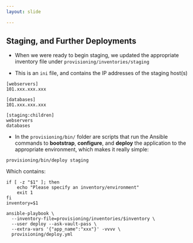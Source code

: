 ```yaml
---
layout: slide

---
```


<section>

## Staging, and Further Deployments

* When we were ready to begin staging, we updated the appropriate inventory file under `provisioning/inventories/staging`

* This is an `ini` file, and contains the IP addresses of the staging host(s)


</section>

<section>

<pre><code class="ini">[webservers]
101.xxx.xxx.xxx

[databases]
101.xxx.xxx.xxx

[staging:children]
webservers
databases</code></pre>

</section>

<section>

* In the `provisioning/bin/` folder are scripts that run the Ansible commands to **bootstrap**, **configure**, and **deploy** the application to the appropriate environment, which makes it really simple:

<pre><code class="bash">provisioning/bin/deploy staging</code></pre>

</section>

<section>

Which contains:

<pre><code class="bash">if [ -z "$1" ]; then
    echo "Please specify an inventory/environment"
    exit 1
fi
inventory=$1

ansible-playbook \
  --inventory-file=provisioning/inventories/$inventory \
  --user deploy --ask-vault-pass \
  --extra-vars '{"app_name":"xxx"}' -vvvv \
  provisioning/deploy.yml
</code></pre>

</section>
